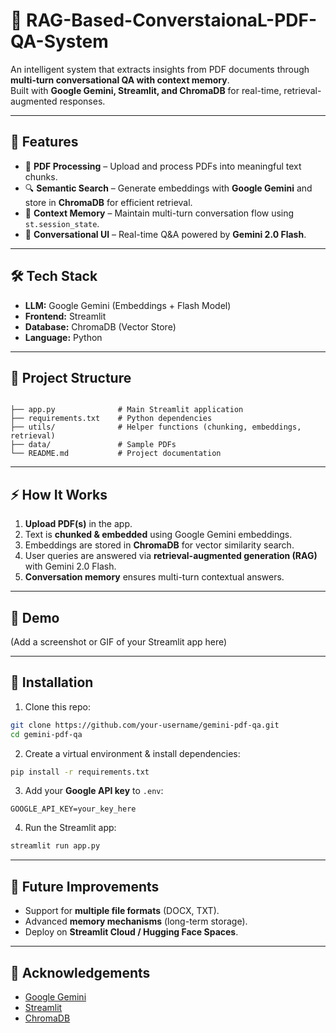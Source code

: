 

# 📄 RAG-Based-ConverstaionaL-PDF-QA-System 

An intelligent system that extracts insights from PDF documents through **multi-turn conversational QA with context memory**.  
Built with **Google Gemini, Streamlit, and ChromaDB** for real-time, retrieval-augmented responses.  

---

## 🚀 Features  
- 📑 **PDF Processing** – Upload and process PDFs into meaningful text chunks.  
- 🔍 **Semantic Search** – Generate embeddings with **Google Gemini** and store in **ChromaDB** for efficient retrieval.  
- 🧠 **Context Memory** – Maintain multi-turn conversation flow using `st.session_state`.  
- 🤖 **Conversational UI** – Real-time Q&A powered by **Gemini 2.0 Flash**.  

---

## 🛠️ Tech Stack  
- **LLM:** Google Gemini (Embeddings + Flash Model)  
- **Frontend:** Streamlit  
- **Database:** ChromaDB (Vector Store)  
- **Language:** Python  

---

## 📂 Project Structure  
```

├── app.py              # Main Streamlit application
├── requirements.txt    # Python dependencies
├── utils/              # Helper functions (chunking, embeddings, retrieval)
├── data/               # Sample PDFs
└── README.md           # Project documentation

````

---

## ⚡ How It Works  
1. **Upload PDF(s)** in the app.  
2. Text is **chunked & embedded** using Google Gemini embeddings.  
3. Embeddings are stored in **ChromaDB** for vector similarity search.  
4. User queries are answered via **retrieval-augmented generation (RAG)** with Gemini 2.0 Flash.  
5. **Conversation memory** ensures multi-turn contextual answers.  

---

## 📸 Demo  
(Add a screenshot or GIF of your Streamlit app here)

---

## 🔧 Installation  

1. Clone this repo:  
```bash
git clone https://github.com/your-username/gemini-pdf-qa.git
cd gemini-pdf-qa
````

2. Create a virtual environment & install dependencies:

```bash
pip install -r requirements.txt
```

3. Add your **Google API key** to `.env`:

```
GOOGLE_API_KEY=your_key_here
```

4. Run the Streamlit app:

```bash
streamlit run app.py
```

---

## 📌 Future Improvements

* Support for **multiple file formats** (DOCX, TXT).
* Advanced **memory mechanisms** (long-term storage).
* Deploy on **Streamlit Cloud / Hugging Face Spaces**.

---

## 🙌 Acknowledgements

* [Google Gemini](https://deepmind.google/technologies/gemini/)
* [Streamlit](https://streamlit.io/)
* [ChromaDB](https://www.trychroma.com/)
